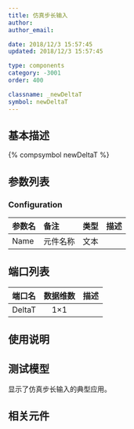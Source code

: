 ```yaml
---
title: 仿真步长输入
author: 
author_email:

date: 2018/12/3 15:57:45
updated: 2018/12/3 15:57:45

type: components
category: -3001
order: 400

classname: _newDeltaT
symbol: newDeltaT
---
```

## 基本描述
{% compsymbol newDeltaT %}

## 参数列表
### Configuration
| 参数名 | 备注 | 类型 | 描述 |
| :--- | :--- | :--: | :--- |
| Name | 元件名称 | 文本 |  |


## 端口列表

| 端口名 | 数据维数 | 描述 |
| :--- | :--:  | :--- |
| DeltaT | 1×1 | |                   

## 使用说明


## 测试模型
[<test name>](<test link>)显示了仿真步长输入的典型应用。

## 相关元件


